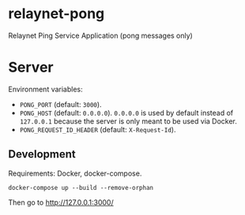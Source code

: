# relaynet-pong
Relaynet Ping Service Application (pong messages only)

# Server

Environment variables:

- `PONG_PORT` (default: `3000`).
- `PONG_HOST` (default: `0.0.0.0`). `0.0.0.0` is used by default instead of `127.0.0.1` because the server is only meant to be used via Docker.
- `PONG_REQUEST_ID_HEADER` (default: `X-Request-Id`).

## Development

Requirements: Docker, docker-compose.

```
docker-compose up --build --remove-orphan
```

Then go to http://127.0.0.1:3000/
